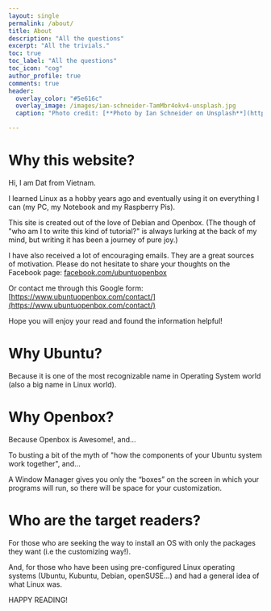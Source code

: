 ```yaml
---
layout: single
permalink: /about/
title: About
description: "All the questions"
excerpt: "All the trivials."
toc: true
toc_label: "All the questions"
toc_icon: "cog"
author_profile: true
comments: true
header:
  overlay_color: "#5e616c"
  overlay_image: /images/ian-schneider-TamMbr4okv4-unsplash.jpg
  caption: "Photo credit: [**Photo by Ian Schneider on Unsplash**](https://unsplash.com/photos/TamMbr4okv4)"

---
```


# Why this website?

Hi, I am Dat from Vietnam.

I learned Linux as a hobby years ago and eventually using it on everything I can (my PC, my Notebook and my Raspberry Pis).

This site is created out of the love of Debian and Openbox. (The though of "who am I to write this kind of tutorial?" is always lurking at the back of my mind, but writing it has been a journey of pure joy.)

I have also received a lot of encouraging emails. They are a great sources of motivation. Please do not hesitate to share your thoughts on the Facebook page: [facebook.com/ubuntuopenbox](https://www.facebook.com/ubuntuopenbox)

Or contact me through this Google form: [https://www.ubuntuopenbox.com/contact/](https://www.ubuntuopenbox.com/contact/)

Hope you will enjoy your read and found the information helpful!

# Why Ubuntu?

Because it is one of the most recognizable name in Operating System world (also a big name in Linux world).

# Why Openbox?

Because Openbox is Awesome!, and...

To busting a bit of the myth of "how the components of your Ubuntu system work together", and...

A Window Manager gives you only the “boxes” on the screen in which your programs will run, so there will be space for your customization.

# Who are the target readers?

For those who are seeking the way to install an OS with only the packages they want (i.e the customizing way!).

And, for those who have been using pre-configured Linux operating systems (Ubuntu, Kubuntu, Debian, openSUSE...) and had a general idea of what Linux was.

HAPPY READING!
